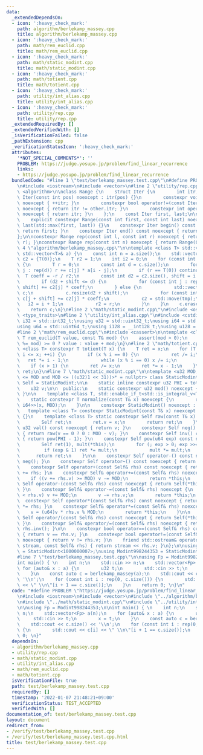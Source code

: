 ```yaml
---
data:
  _extendedDependsOn:
  - icon: ':heavy_check_mark:'
    path: algorithm/berlekamp_massey.cpp
    title: algorithm/berlekamp_massey.cpp
  - icon: ':heavy_check_mark:'
    path: math/rem_euclid.cpp
    title: math/rem_euclid.cpp
  - icon: ':heavy_check_mark:'
    path: math/static_modint.cpp
    title: math/static_modint.cpp
  - icon: ':heavy_check_mark:'
    path: math/totient.cpp
    title: math/totient.cpp
  - icon: ':heavy_check_mark:'
    path: utility/int_alias.cpp
    title: utility/int_alias.cpp
  - icon: ':heavy_check_mark:'
    path: utility/rep.cpp
    title: utility/rep.cpp
  _extendedRequiredBy: []
  _extendedVerifiedWith: []
  _isVerificationFailed: false
  _pathExtension: cpp
  _verificationStatusIcon: ':heavy_check_mark:'
  attributes:
    '*NOT_SPECIAL_COMMENTS*': ''
    PROBLEM: https://judge.yosupo.jp/problem/find_linear_recurrence
    links:
    - https://judge.yosupo.jp/problem/find_linear_recurrence
  bundledCode: "#line 1 \"test/berlekamp_massey.test.cpp\"\n#define PROBLEM \"https://judge.yosupo.jp/problem/find_linear_recurrence\"\
    \n#include <iostream>\n#include <vector>\n#line 2 \"utility/rep.cpp\"\n#include\
    \ <algorithm>\n\nclass Range {\n    struct Iter {\n        int itr;\n        constexpr\
    \ Iter(const int pos) noexcept : itr(pos) {}\n        constexpr void operator++()\
    \ noexcept { ++itr; }\n        constexpr bool operator!=(const Iter& other) const\
    \ noexcept { return itr != other.itr; }\n        constexpr int operator*() const\
    \ noexcept { return itr; }\n    };\n    const Iter first, last;\n\n  public:\n\
    \    explicit constexpr Range(const int first, const int last) noexcept : first(first),\
    \ last(std::max(first, last)) {}\n    constexpr Iter begin() const noexcept {\
    \ return first; }\n    constexpr Iter end() const noexcept { return last; }\n\
    };\n\nconstexpr Range rep(const int l, const int r) noexcept { return Range(l,\
    \ r); }\nconstexpr Range rep(const int n) noexcept { return Range(0, n); }\n#line\
    \ 4 \"algorithm/berlekamp_massey.cpp\"\n\ntemplate <class T> std::vector<T> berlekamp_massey(const\
    \ std::vector<T>& a) {\n    const int n = a.size();\n    std::vector<T> c = {T(-1)},\
    \ c2 = {T(0)};\n    T r2 = 1;\n    int i2 = 0;\n    for (const int i : rep(n))\
    \ {\n        T r = 0;\n        const int d = c.size();\n        for (const int\
    \ j : rep(d)) r += c[j] * a[i - j];\n        if (r == T(0)) continue;\n      \
    \  T coeff = -r / r2;\n        const int d2 = c2.size(), shift = i - i2 + 1;\n\
    \        if (d2 + shift <= d) {\n            for (const int j : rep(d2)) c[j +\
    \ shift] += c2[j] * coeff;\n        } else {\n            std::vector<T> tmp =\
    \ c;\n            c.resize(d2 + shift);\n            for (const int j : rep(d2))\
    \ c[j + shift] += c2[j] * coeff;\n            c2 = std::move(tmp);\n         \
    \   i2 = i + 1;\n            r2 = r;\n        }\n    }\n    c.erase(c.begin());\n\
    \    return c;\n}\n#line 2 \"math/static_modint.cpp\"\n#include <ostream>\n#include\
    \ <type_traits>\n#line 2 \"utility/int_alias.cpp\"\n#include <cstdint>\n\nusing\
    \ i32 = std::int32_t;\nusing u32 = std::uint32_t;\nusing i64 = std::int64_t;\n\
    using u64 = std::uint64_t;\nusing i128 = __int128_t;\nusing u128 = __uint128_t;\n\
    #line 2 \"math/rem_euclid.cpp\"\n#include <cassert>\n\ntemplate <class T> constexpr\
    \ T rem_euclid(T value, const T& mod) {\n    assert(mod > 0);\n    return (value\
    \ %= mod) >= 0 ? value : value + mod;\n}\n#line 2 \"math/totient.cpp\"\n\ntemplate\
    \ <class T> constexpr T totient(T x) {\n    T ret = x;\n    for (T i = 2; i *\
    \ i <= x; ++i) {\n        if (x % i == 0) {\n            ret /= i;\n         \
    \   ret *= i - 1;\n            while (x % i == 0) x /= i;\n        }\n    }\n\
    \    if (x > 1) {\n        ret /= x;\n        ret *= x - 1;\n    }\n    return\
    \ ret;\n}\n#line 7 \"math/static_modint.cpp\"\n\ntemplate <u32 MOD, std::enable_if_t<((u32)1\
    \ <= MOD and MOD <= ((u32)1 << 31))>* = nullptr> class StaticModint {\n    using\
    \ Self = StaticModint;\n\n    static inline constexpr u32 PHI = totient(MOD);\n\
    \    u32 v;\n\n  public:\n    static constexpr u32 mod() noexcept { return MOD;\
    \ }\n\n    template <class T, std::enable_if_t<std::is_integral_v<T>>* = nullptr>\n\
    \    static constexpr T normalize(const T& x) noexcept {\n        return rem_euclid<std::common_type_t<T,\
    \ i64>>(x, MOD);\n    }\n\n    constexpr StaticModint() noexcept : v(0) {}\n \
    \   template <class T> constexpr StaticModint(const T& x) noexcept : v(normalize(x))\
    \ {}\n    template <class T> static constexpr Self raw(const T& x) noexcept {\n\
    \        Self ret;\n        ret.v = x;\n        return ret;\n    }\n\n    constexpr\
    \ u32 val() const noexcept { return v; }\n    constexpr Self neg() const noexcept\
    \ { return raw(v == 0 ? 0 : MOD - v); }\n    constexpr Self inv() const noexcept\
    \ { return pow(PHI - 1); }\n    constexpr Self pow(u64 exp) const noexcept {\n\
    \        Self ret(1), mult(*this);\n        for (; exp > 0; exp >>= 1) {\n   \
    \         if (exp & 1) ret *= mult;\n            mult *= mult;\n        }\n  \
    \      return ret;\n    }\n\n    constexpr Self operator-() const noexcept { return\
    \ neg(); }\n    constexpr Self operator~() const noexcept { return inv(); }\n\n\
    \    constexpr Self operator+(const Self& rhs) const noexcept { return Self(*this)\
    \ += rhs; }\n    constexpr Self& operator+=(const Self& rhs) noexcept {\n    \
    \    if ((v += rhs.v) >= MOD) v -= MOD;\n        return *this;\n    }\n\n    constexpr\
    \ Self operator-(const Self& rhs) const noexcept { return Self(*this) -= rhs;\
    \ }\n    constexpr Self& operator-=(const Self& rhs) noexcept {\n        if (v\
    \ < rhs.v) v += MOD;\n        v -= rhs.v;\n        return *this;\n    }\n\n  \
    \  constexpr Self operator*(const Self& rhs) const noexcept { return Self(*this)\
    \ *= rhs; }\n    constexpr Self& operator*=(const Self& rhs) noexcept {\n    \
    \    v = (u64)v * rhs.v % MOD;\n        return *this;\n    }\n\n    constexpr\
    \ Self operator/(const Self& rhs) const noexcept { return Self(*this) /= rhs;\
    \ }\n    constexpr Self& operator/=(const Self& rhs) noexcept { return *this *=\
    \ rhs.inv(); }\n\n    constexpr bool operator==(const Self& rhs) const noexcept\
    \ { return v == rhs.v; }\n    constexpr bool operator!=(const Self& rhs) const\
    \ noexcept { return v != rhs.v; }\n    friend std::ostream& operator<<(std::ostream&\
    \ stream, const Self& rhs) { return stream << rhs.v; }\n};\n\nusing Modint1000000007\
    \ = StaticModint<1000000007>;\nusing Modint998244353 = StaticModint<998244353>;\n\
    #line 7 \"test/berlekamp_massey.test.cpp\"\n\nusing Fp = Modint998244353;\n\n\
    int main() { \n    int n;\n    std::cin >> n;\n    std::vector<Fp> a(n);\n   \
    \ for (auto& x : a) {\n        u32 t;\n        std::cin >> t;\n        x = t;\n\
    \    }\n    const auto c = berlekamp_massey(a);\n    std::cout << c.size() <<\
    \ '\\n';\n    for (const int i : rep(0, c.size())) {\n        std::cout << c[i]\
    \ << \" \\n\"[i + 1 == c.size()];\n    }\n    return 0; \n}\n"
  code: "#define PROBLEM \"https://judge.yosupo.jp/problem/find_linear_recurrence\"\
    \n#include <iostream>\n#include <vector>\n#include \"../algorithm/berlekamp_massey.cpp\"\
    \n#include \"../math/static_modint.cpp\"\n#include \"../utility/int_alias.cpp\"\
    \n\nusing Fp = Modint998244353;\n\nint main() { \n    int n;\n    std::cin >>\
    \ n;\n    std::vector<Fp> a(n);\n    for (auto& x : a) {\n        u32 t;\n   \
    \     std::cin >> t;\n        x = t;\n    }\n    const auto c = berlekamp_massey(a);\n\
    \    std::cout << c.size() << '\\n';\n    for (const int i : rep(0, c.size()))\
    \ {\n        std::cout << c[i] << \" \\n\"[i + 1 == c.size()];\n    }\n    return\
    \ 0; \n}"
  dependsOn:
  - algorithm/berlekamp_massey.cpp
  - utility/rep.cpp
  - math/static_modint.cpp
  - utility/int_alias.cpp
  - math/rem_euclid.cpp
  - math/totient.cpp
  isVerificationFile: true
  path: test/berlekamp_massey.test.cpp
  requiredBy: []
  timestamp: '2022-01-07 21:48:21+09:00'
  verificationStatus: TEST_ACCEPTED
  verifiedWith: []
documentation_of: test/berlekamp_massey.test.cpp
layout: document
redirect_from:
- /verify/test/berlekamp_massey.test.cpp
- /verify/test/berlekamp_massey.test.cpp.html
title: test/berlekamp_massey.test.cpp
---
```

